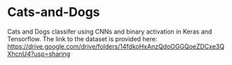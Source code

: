 # Cats-and-Dogs
Cats and Dogs classifer using CNNs and binary activation in Keras and Tensorflow.
The link to the dataset is provided here: https://drive.google.com/drive/folders/14fdkoHxAnzQdoOGGQoeZDCxe3QXhcnU4?usp=sharing

